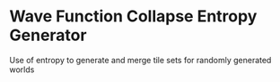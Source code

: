 # Wave Function Collapse Entropy Generator
 Use of entropy to generate and merge tile sets for randomly generated worlds

